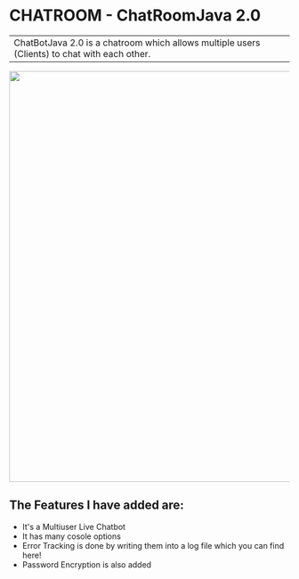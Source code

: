 # CHATROOM - ChatRoomJava 2.0 
<table>
<tr>
<td>
ChatBotJava 2.0 is a chatroom which allows multiple users (Clients) to chat with each other.
</td>
</tr>
</table>

<img src="http://iamrohitsuthar.000webhostapp.com/android/github/LiveChatServer/login.png" width="738">

## The Features I have added are:

- It's a Multiuser Live Chatbot
- It has many cosole options
- Error Tracking is done by writing them into a log file which you can find here!
- Password Encryption is also added
 
